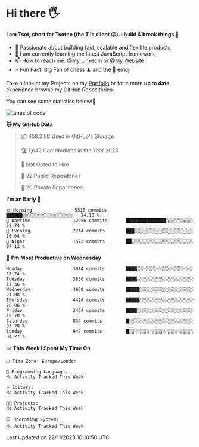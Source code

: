 # Hi there :raised_hand_with_fingers_splayed:
#### I am Tsot, short for Tsotne (the T is silent :wink:). I build & break things :space_invader:
- :telescope: Passionate about building fast, scalable and flexible products
- :seedling: I am currently learning the latest JavaScript framework 
- :mailbox: How to reach me: [@My LinkedIn](https://www.linkedin.com/in/tsotne-gvadzabia/) or [@My Website](https://tsotne.co.uk/contact)
- :zap: Fun Fact: Big Fan of chess ♟ and the 👾 emoji

Take a look at my Projects on my [Portfolio](https://tsotne.co.uk/) or for a more **up to date** experience browse my GitHub Repositories.

You can see some statistics below!:space_invader:
<!--START_SECTION:waka-->
![Lines of code](https://img.shields.io/badge/From%20Hello%20World%20I%27ve%20Written-8.6%20million%20lines%20of%20code-blue)

**🐱 My GitHub Data** 

> 📦 458.3 kB Used in GitHub's Storage 
 > 
> 🏆 1,642 Contributions in the Year 2023
 > 
> 🚫 Not Opted to Hire
 > 
> 📜 22 Public Repositories 
 > 
> 🔑 20 Private Repositories 
 > 
**I'm an Early 🐤** 

```text
🌞 Morning                5315 commits        ██████░░░░░░░░░░░░░░░░░░░   24.10 % 
🌆 Daytime                12956 commits       ███████████████░░░░░░░░░░   58.74 % 
🌃 Evening                2214 commits        ███░░░░░░░░░░░░░░░░░░░░░░   10.04 % 
🌙 Night                  1573 commits        ██░░░░░░░░░░░░░░░░░░░░░░░   07.13 % 
```
📅 **I'm Most Productive on Wednesday** 

```text
Monday                   3914 commits        ████░░░░░░░░░░░░░░░░░░░░░   17.74 % 
Tuesday                  3830 commits        ████░░░░░░░░░░░░░░░░░░░░░   17.36 % 
Wednesday                4650 commits        █████░░░░░░░░░░░░░░░░░░░░   21.08 % 
Thursday                 4424 commits        █████░░░░░░░░░░░░░░░░░░░░   20.06 % 
Friday                   3464 commits        ████░░░░░░░░░░░░░░░░░░░░░   15.70 % 
Saturday                 834 commits         █░░░░░░░░░░░░░░░░░░░░░░░░   03.78 % 
Sunday                   942 commits         █░░░░░░░░░░░░░░░░░░░░░░░░   04.27 % 
```


📊 **This Week I Spent My Time On** 

```text
🕑︎ Time Zone: Europe/London

💬 Programming Languages: 
No Activity Tracked This Week

🔥 Editors: 
No Activity Tracked This Week

🐱‍💻 Projects: 
No Activity Tracked This Week

💻 Operating System: 
No Activity Tracked This Week
```


 Last Updated on 22/11/2023 16:10:50 UTC
<!--END_SECTION:waka-->
